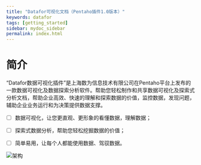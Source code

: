 ```yaml
---
title: "Datafor可视化文档（Pentaho插件1.0版本）"
keywords: datafor
tags: [getting_started]
sidebar: mydoc_sidebar
permalink: index.html
---
```


# 简介

“Datafor数据可视化插件”是上海数为信息技术有限公司在Pentaho平台上发布的一款数据可视化及数据探索分析软件。帮助您轻松制作和共享数据可视化及探索式分析文档，帮助企业高效、快速的理解和探索数据的价值，监控数据，发现问题，辅助企业业务运行和为决策提供数据支撑。

- [ ] 数据可视化，让您更直观、更形象的看懂数据，理解数据；

- [ ] 探索式数据分析，帮助您轻松挖掘数据的价值；

- [ ] 简单易用，让每个人都能使用数据、驾驭数据。

![架构](https://datafor123.github.io/images/jiagou.png)